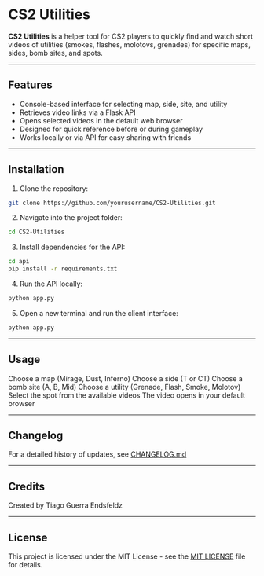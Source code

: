 # CS2 Utilities

**CS2 Utilities** is a helper tool for CS2 players to quickly find and watch short videos of utilities (smokes, flashes, molotovs, grenades) for specific maps, sides, bomb sites, and spots.

---

## Features

- Console-based interface for selecting map, side, site, and utility
- Retrieves video links via a Flask API
- Opens selected videos in the default web browser
- Designed for quick reference before or during gameplay
- Works locally or via API for easy sharing with friends

---

## Installation

1. Clone the repository:
```bash
git clone https://github.com/yourusername/CS2-Utilities.git
```

2. Navigate into the project folder:
```bash
cd CS2-Utilities
```
3. Install dependencies for the API:
```bash
cd api
pip install -r requirements.txt
```
4. Run the API locally:
```bash
python app.py
```
5. Open a new terminal and run the client interface:
```bash
python app.py
```
---

## Usage

Choose a map (Mirage, Dust, Inferno)
Choose a side (T or CT)
Choose a bomb site (A, B, Mid)
Choose a utility (Grenade, Flash, Smoke, Molotov)
Select the spot from the available videos
The video opens in your default browser

---

## Changelog
For a detailed history of updates, see [CHANGELOG.md](CHANGELOG.md)

---

## Credits
Created by Tiago Guerra Endsfeldz

---

## License
This project is licensed under the MIT License - see the [MIT LICENSE](LICENSE) file for details.